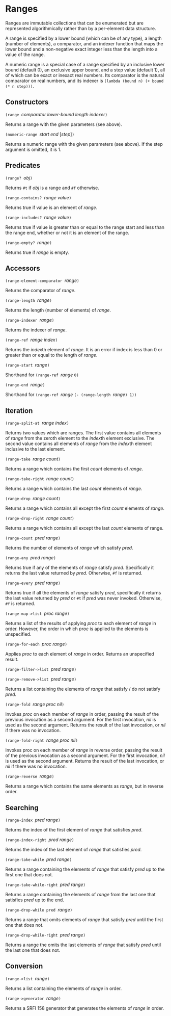 # Ranges

Ranges are immutable
collections that can be enumerated but are represented algorithmically
rather than by a per-element data structure.

A range is specified by a lower bound (which can be of any type),
a length (number of elements), a
comparator, and an indexer function that maps the lower bound and a
non-negative exact integer less than the length
into a value of the range.

A numeric range is a special case of a range specified by 
an inclusive lower bound (default 0), an exclusive upper bound,
and a step value (default 1), all of which can be exact or inexact real numbers.
Its comparator is the natural comparator on real numbers, and its indexer is
`(lambda (bound n) (+ bound (* n step)))`.

## Constructors

`(range `*comparator lower-bound length indexer*`)`

Returns a range with the given parameters (see above).

`(numeric-range `*start end* [*step*]`)`

Returns a numeric range with the given parameters (see above).
If the step argument is omitted, it is 1.

## Predicates

`(range? `*obj*`)`

Returns `#t` if *obj* is a range and `#f` otherwise.

`(range-contains? `*range value*`)`

Returns true if value is an element of *range*.

`(range-includes? `*range value*`)`

Returns true if value is 
greater than or equal to the range start
and less than the range end,
whether or not it is an element of the range.

`(range-empty? `*range*`)`

Returns true if *range* is empty.

## Accessors

`(range-element-comparator `*range*`)`

Returns the comparator of *range*.

`(range-length `*range*`)`

Returns the length (number of elements) of *range*.

`(range-indexer `*range*`)`

Returns the indexer of *range*.

`(range-ref `*range index*`)`

Returns the *index*th element of *range*.  It is an
error if index is less than 0 or greater than 
or equal to the length of *range*.

`(range-start `*range*`)`

Shorthand for `(range-ref `*range* `0)`

`(range-end `*range*`)`

Shorthand for `(range-ref `*range* `(- (range-length `*range*`) 1))`


## Iteration

`(range-split-at `*range index*`)`

Returns two values which are ranges.  The first value
contains all elements of *range* from the zeroth element
to the *index*th element exclusive.  The second value contains
all elements of *range* from the *index*th element inclusive
to the last element.

`(range-take `*range count*`)`

Returns a range which contains the first *count* elements of *range*.

`(range-take-right `*range count*`)`

Returns a range which contains the last *count* elements of *range*.

`(range-drop `*range count*`)`

Returns a range which contains all except the first *count* elements
of *range*.

`(range-drop-right `*range count*`)`

Returns a range which contains all except the last *count* elements of
range.

`(range-count `*pred range*`)`

Returns the number of elements of *range* which satisfy *pred*.

`(range-any `*pred range*`)`

Returns true if any of the elements of *range* satisfy *pred*.
Specifically it returns the last value returned by *pred*.
Otherwise, `#f` is returned.

`(range-every `*pred range*`)`

Returns true if all the elements of *range* satisfy *pred*,
specifically it returns the last value returned by *pred* or `#t` if
*pred* was never invoked.  Otherwise, `#f` is returned.

`(range-map->list `*proc range*`)`

Returns a list of the results of applying *proc* to each element
of *range* in order.  However, the order in which *proc* is applied to the elements
is unspecified.

`(range-for-each `*proc range*`)`

Applies *proc* to each element of *range* in order.
Returns an unspecified result.

`(range-filter->list `*pred range*`)`

`(range-remove->list `*pred range*`)`

Returns a list containing the elements of *range* that
satisfy / do not satisfy *pred*.

`(range-fold `*range proc nil*`)`

Invokes *proc* on each member of *range* in order, passing the result of
the previous invocation as a second argument. For the first invocation,
*nil* is used as the second argument. Returns the result of the last
invocation, or *nil* if there was no invocation.

`(range-fold-right `*range proc nil*`)`

Invokes proc on each member of *range* in reverse order, passing the result of
the previous invocation as a second argument. For the first invocation,
*nil* is used as the second argument. Returns the result of the last
invocation, or *nil* if there was no invocation.

`(range-reverse `*range*`)`

Returns a range which contains the same elements as *range*, but in reverse order.


## Searching

`(range-index `*pred range*`)`

Returns the index of the first element of *range* that satisfies *pred*.

`(range-index-right `*pred range*`)`

Returns the index of the last element of *range* that satisfies *pred*.

`(range-take-while `*pred range*`)`

Returns a range containing the elements of *range* that
satisfy *pred* up to the first one that does not.

`(range-take-while-right `*pred range*`)`

Returns a range containing the elements of *range* from the
last one that satisfies *pred* up to the end.

`(range-drop-while pred `*range*`)`

Returns a range that omits elements of *range* that satisfy
*pred* until the first one that does not.

`(range-drop-while-right `*pred range*`)`

Returns a range the omits the last elements of *range* that
satisfy *pred* until the last one that does not.

## Conversion

`(range->list `*range*`)`

Returns a list containing the elements of *range* in order.

`(range->generator `*range*`)`

Returns a SRFI 158 generator that generates the elements of *range* in order.


